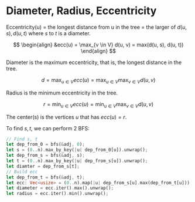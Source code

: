 # Diameter, Radius, Eccentricity


Eccentricity(u)
= the longest distance from u in the tree
= the larger of $d(u, s), d(u, t)$ where $s$ to $t$ is a diameter.

$$
\begin{align}
&ecc(u)
= \max_{v \in V} d(u, v)
= max(d(u, s), d(u, t))
\end{align}
$$

Diameter is the maximum eccentricity, that is, the longest distance in the tree.

$$
d = \max_{u \in V} ecc(u) = \max_{u \in V} \max_{v \in V} d(u, v)
$$

Radius is the minimum eccentricity in the tree.

$$
r = \min_{u \in V} ecc(u) = \min_{u \in V} \max_{v \in V} d(u, v)
$$

The center(s) is the vertices $u$ that has $ecc(u) = r$.

To find $s, t$, we can perform 2 BFS:

```rust
// Find s, t
let dep_from_0 = bfs(&adj, 0);
let s = (0..n).max_by_key(|u| dep_from_0[u]).unwrap();
let dep_from_s = bfs(&adj, s);
let t = (0..n).max_by_key(|u| dep_from_s[u]).unwrap();
let diamter = dep_from_s[t];
// Build ecc
let dep_from_t = bfs(&adj, t);
let ecc: Vec<usize> = (0..n).map(|u| dep_from_s[u].max(dep_from_t[u])).collect();
let diameter = ecc.iter().max().unwrap();
let radius = ecc.iter().min().unwrap();
```